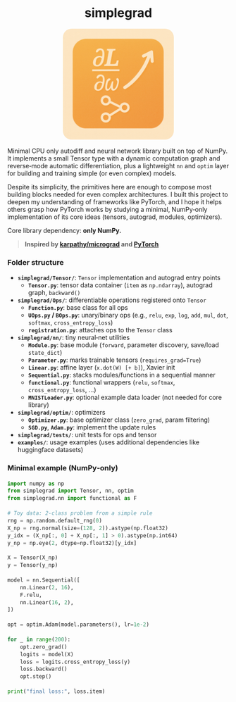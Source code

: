<h1 align="center">simplegrad</h1>

<p align="center">
  <img src="./assets/logo.png" width="50%" style="border-radius: 20px;"/>
</p>

Minimal CPU only autodiff and neural network library built on top of NumPy. It implements a small Tensor type with a dynamic computation graph and reverse‑mode automatic differentiation, plus a lightweight `nn` and `optim` layer for building and training simple (or even complex) models.

Despite its simplicity, the primitives here are enough to compose most building blocks needed for even complex architectures. I built this project to deepen my understanding of frameworks like PyTorch, and I hope it helps others grasp how PyTorch works by studying a minimal, NumPy‑only implementation of its core ideas (tensors, autograd, modules, optimizers).

Core library dependency: **only NumPy.**


> **Inspired by [karpathy/micrograd](https://github.com/karpathy/micrograd) and [PyTorch](https://github.com/pytorch/pytorch)**

### Folder structure

- **`simplegrad/Tensor/`**: `Tensor` implementation and autograd entry points
  - **`Tensor.py`**: tensor data container (`item` as `np.ndarray`), autograd graph, `backward()`
- **`simplegrad/Ops/`**: differentiable operations registered onto `Tensor`
  - **`Function.py`**: base class for all ops
  - **`UOps.py` / `BOps.py`**: unary/binary ops (e.g., `relu`, `exp`, `log`, `add`, `mul`, `dot`, `softmax`, `cross_entropy_loss`)
  - **`registration.py`**: attaches ops to the `Tensor` class
- **`simplegrad/nn/`**: tiny neural‑net utilities
  - **`Module.py`**: base module (`forward`, parameter discovery, save/load `state_dict`)
  - **`Parameter.py`**: marks trainable tensors (`requires_grad=True`)
  - **`Linear.py`**: affine layer (`x.dot(W) [+ b]`), Xavier init
  - **`Sequential.py`**: stacks modules/functions in a sequential manner
  - **`functional.py`**: functional wrappers (`relu`, `softmax`, `cross_entropy_loss`, ...)
  - **`MNISTLoader.py`**: optional example data loader (not needed for core library)
- **`simplegrad/optim/`**: optimizers
  - **`Optimizer.py`**: base optimizer class (`zero_grad`, param filtering)
  - **`SGD.py`**, **`Adam.py`**: implement the update rules
- **`simplegrad/tests/`**: unit tests for ops and tensor
- **`examples/`**: usage examples (uses additional dependencies like huggingface datasets)

### Minimal example (NumPy‑only)

```python
import numpy as np
from simplegrad import Tensor, nn, optim
from simplegrad.nn import functional as F

# Toy data: 2-class problem from a simple rule
rng = np.random.default_rng(0)
X_np = rng.normal(size=(128, 2)).astype(np.float32)
y_idx = (X_np[:, 0] + X_np[:, 1] > 0).astype(np.int64)
y_np = np.eye(2, dtype=np.float32)[y_idx]

X = Tensor(X_np)
y = Tensor(y_np)

model = nn.Sequential([
    nn.Linear(2, 16),
    F.relu,
    nn.Linear(16, 2),
])

opt = optim.Adam(model.parameters(), lr=1e-2)

for _ in range(200):
    opt.zero_grad()
    logits = model(X)
    loss = logits.cross_entropy_loss(y)
    loss.backward()
    opt.step()

print("final loss:", loss.item)
```
